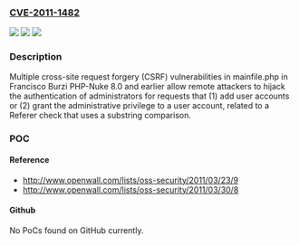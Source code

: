 ### [CVE-2011-1482](https://cve.mitre.org/cgi-bin/cvename.cgi?name=CVE-2011-1482)
![](https://img.shields.io/static/v1?label=Product&message=n%2Fa&color=blue)
![](https://img.shields.io/static/v1?label=Version&message=n%2Fa&color=blue)
![](https://img.shields.io/static/v1?label=Vulnerability&message=n%2Fa&color=brighgreen)

### Description

Multiple cross-site request forgery (CSRF) vulnerabilities in mainfile.php in Francisco Burzi PHP-Nuke 8.0 and earlier allow remote attackers to hijack the authentication of administrators for requests that (1) add user accounts or (2) grant the administrative privilege to a user account, related to a Referer check that uses a substring comparison.

### POC

#### Reference
- http://www.openwall.com/lists/oss-security/2011/03/23/9
- http://www.openwall.com/lists/oss-security/2011/03/30/8

#### Github
No PoCs found on GitHub currently.

